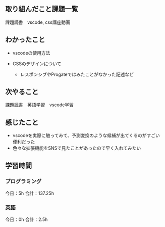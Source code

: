 ## 取り組んだこと課題一覧
課題読書　vscode, css講座動画

## わかったこと
- vscodeの使用方法
- CSSのデザインについて

  - レスポンシブやProgateではみたことがなかった記述など

## 次やること
課題読書　英語学習　vscode学習

## 感じたこと
- vscodeを実際に触ってみて、予測変換のような候補が出てくるのがすごい便利だった
- 色々な拡張機能をSNSで見たことがあったので早く入れてみたい

## 学習時間
### プログラミング
今日：5h 合計：137.25h

### 英語
今日：0h 合計：2.5h